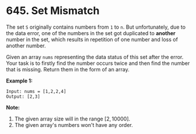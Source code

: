 # 645. Set Mismatch

The set `S` originally contains numbers from `1` to `n`. But unfortunately, due to the data error, one of the numbers in the set got duplicated to **another** number in the set, which results in repetition of one number and loss of another number.

Given an array `nums` representing the data status of this set after the error. Your task is to firstly find the number occurs twice and then find the number that is missing. Return them in the form of an array.

**Example 1:**

```()
Input: nums = [1,2,2,4]
Output: [2,3]
```

**Note:**

1. The given array size will in the range $[2, 10000]$.
2. The given array's numbers won't have any order.
